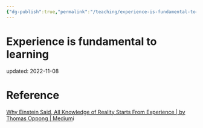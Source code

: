 ```yaml
---
{"dg-publish":true,"permalink":"/teaching/experience-is-fundamental-to-learning/","dgHomeLink":true,"dgPassFrontmatter":false}
---
```



# Experience is fundamental to learning
updated: 2022-11-08 



# Reference 

[Why Einstein Said, All Knowledge of Reality Starts From Experience | by Thomas Oppong | Medium](https://thomas-oppong.medium.com/why-einstein-said-all-knowledge-of-reality-starts-from-experience-c5611761fa6e)i

